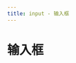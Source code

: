 ```yaml
---
title: input - 输入框
---
```


# 输入框

<ClientOnly>
  <input-demos></input-demos>
</ClientOnly>

